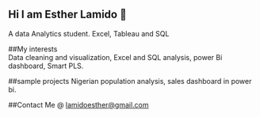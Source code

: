 ## Hi I am Esther Lamido 👋
A data Analytics student. Excel, Tableau and SQL

##My interests  
Data cleaning and visualization, 
Excel and SQL analysis,
power Bi dashboard,
Smart PLS.


##sample projects
Nigerian population analysis,
sales dashboard in power bi. 


##Contact Me @ lamidoesther@gmail.com
